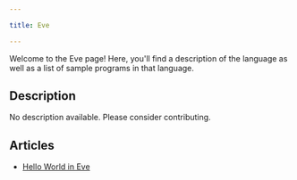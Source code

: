 ```yaml
---

title: Eve

---
```


Welcome to the Eve page! Here, you'll find a description of the language as well as a list of sample programs in that language.

## Description

No description available. Please consider contributing.

## Articles

- [Hello World in Eve](https://sampleprograms.io/projects/hello-world/eve)